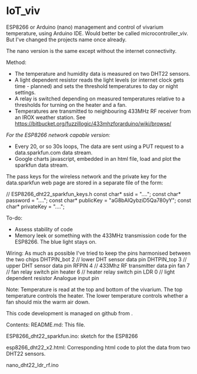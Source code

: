 # IoT_viv

ESP8266 or Arduino (nano) management and control of vivarium temperature, using Arduino IDE.
Would better be called microcontroller_viv. But I've changed the projects name once already.

The nano version is the same except without the internet connectivity.

Method:
* The temperature and humidity data is measured on two DHT22 sensors.
* A light dependent resistor reads the light levels (or internet clock gets time - planned) and sets the threshold temperatures to day or night settings.
* A relay is switched depending on measured temperatures relative to a thresholds for turning on the heater and a fan.
* Temperatures are transmitted to neighbouring 433MHz RF receiver from an IROX weather station. See https://bitbucket.org/fuzzillogic/433mhzforarduino/wiki/browse/

_For the ESP8266 network capable version:_
* Every 20, or so 30s loops, The data are sent using a PUT request to a data.sparkfun.com data stream.
* Google charts javascript, embedded in an html file, load and plot the sparkfun data stream.

The pass keys for the wireless network and the private key for the data.sparkfun web page are stored in a separate file of the form:

// ESP8266_dht22_sparkfun_keys.h
const char* ssid     = "....";
const char* password = "....";
const char* publicKey = "aG8bAlQybziD5Qa780yY";
const char* privateKey = "....";


To-do:
* Assess stability of code
* Memory leek or something with the 433MHz transmission code for the ESP8266. The blue light stays on.

Wiring:
As much as possible I've tried to keep the pins harmonised between the two chips
DHTPIN_bot 2     // lower DHT sensor data pin
DHTPIN_top 3     // upper DHT sensor data pin
RFPIN	4	// 433Mhz RF transmitter data pin
fan	 7              // fan relay switch pin
heater	 6           // heater relay switch pin
LDR	0	// light dependent resistor Analogue input pin


Note:
Temperature is read at the top and bottom of the vivarium. The top temperature controls the heater. The lower temperature controls whether a fan should mix the warm air down.

This code development is managed on github from <script src="https://gist.github.com/jpolton/611681f366708f26a97cca3895066dcf.js"></script>.

Contents:
README.md:
This file.

ESP8266_dht22_sparkfun.ino:
sketch for the ESP8266

esp8266_dht22_x2.html:
Corresponding html code to plot the data from two DHT22 sensors.

nano_dht22_ldr_rf.ino
